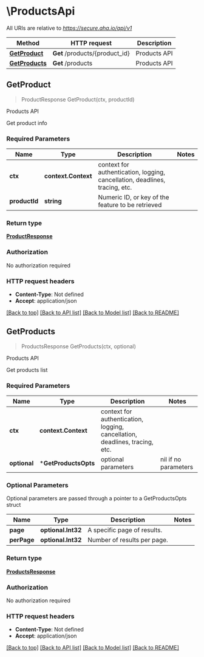 # \ProductsApi

All URIs are relative to *https://secure.aha.io/api/v1*

Method | HTTP request | Description
------------- | ------------- | -------------
[**GetProduct**](ProductsApi.md#GetProduct) | **Get** /products/{product_id} | Products API
[**GetProducts**](ProductsApi.md#GetProducts) | **Get** /products | Products API



## GetProduct

> ProductResponse GetProduct(ctx, productId)

Products API

Get product info

### Required Parameters


Name | Type | Description  | Notes
------------- | ------------- | ------------- | -------------
**ctx** | **context.Context** | context for authentication, logging, cancellation, deadlines, tracing, etc.
**productId** | **string**| Numeric ID, or key of the feature to be retrieved | 

### Return type

[**ProductResponse**](ProductResponse.md)

### Authorization

No authorization required

### HTTP request headers

- **Content-Type**: Not defined
- **Accept**: application/json

[[Back to top]](#) [[Back to API list]](../README.md#documentation-for-api-endpoints)
[[Back to Model list]](../README.md#documentation-for-models)
[[Back to README]](../README.md)


## GetProducts

> ProductsResponse GetProducts(ctx, optional)

Products API

Get products list

### Required Parameters


Name | Type | Description  | Notes
------------- | ------------- | ------------- | -------------
**ctx** | **context.Context** | context for authentication, logging, cancellation, deadlines, tracing, etc.
 **optional** | ***GetProductsOpts** | optional parameters | nil if no parameters

### Optional Parameters

Optional parameters are passed through a pointer to a GetProductsOpts struct


Name | Type | Description  | Notes
------------- | ------------- | ------------- | -------------
 **page** | **optional.Int32**| A specific page of results. | 
 **perPage** | **optional.Int32**| Number of results per page. | 

### Return type

[**ProductsResponse**](ProductsResponse.md)

### Authorization

No authorization required

### HTTP request headers

- **Content-Type**: Not defined
- **Accept**: application/json

[[Back to top]](#) [[Back to API list]](../README.md#documentation-for-api-endpoints)
[[Back to Model list]](../README.md#documentation-for-models)
[[Back to README]](../README.md)

